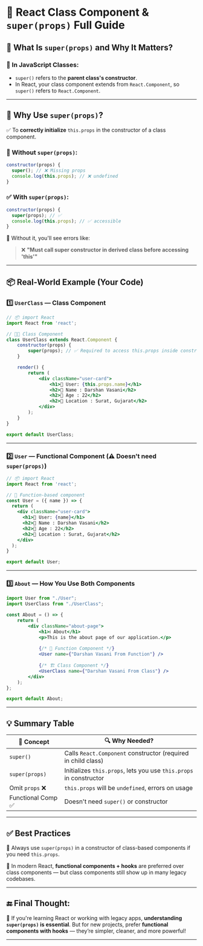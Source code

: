 
# 🚀 React Class Component & `super(props)` Full Guide

## 📘 What Is `super(props)` and Why It Matters?

### 👶 In JavaScript Classes:

* `super()` refers to the **parent class's constructor**.
* In React, your class component extends from `React.Component`, so `super()` refers to `React.Component`.

---

## 🧠 Why Use `super(props)`?

✅ To **correctly initialize** `this.props` in the constructor of a class component.

### 🔎 Without `super(props)`:

```jsx
constructor(props) {
  super(); // ❌ Missing props
  console.log(this.props); // ❌ undefined
}
```

### ✅ With `super(props)`:

```jsx
constructor(props) {
  super(props); // ✅
  console.log(this.props); // ✅ accessible
}
```

📢 Without it, you'll see errors like:

> ❌ **"Must call super constructor in derived class before accessing 'this'"**

---

## 📦 Real-World Example (Your Code)

### 1️⃣ `UserClass` — Class Component

```jsx
// 📦 import React
import React from 'react';

// 👨‍🏫 Class Component
class UserClass extends React.Component {
    constructor(props) {
        super(props); // ✅ Required to access this.props inside constructor
    }

    render() {
        return (
            <div className="user-card">
                <h1>👤 User: {this.props.name}</h1>
                <h2>🧑 Name : Darshan Vasani</h2>
                <h2>🎂 Age : 22</h2>
                <h2>📍 Location : Surat, Gujarat</h2>
            </div>
        );
    }
}

export default UserClass;
```

---

### 2️⃣ `User` — Functional Component (⚠️ Doesn't need `super(props)`)

```jsx
// 📦 import React
import React from 'react';

// 🔧 Function-based component
const User = ({ name }) => {
  return (
    <div className="user-card">
      <h1>👤 User: {name}</h1>
      <h2>🧑 Name : Darshan Vasani</h2>
      <h2>🎂 Age : 22</h2>
      <h2>📍 Location : Surat, Gujarat</h2>
    </div>
  );
}

export default User;
```

---

### 3️⃣ `About` — How You Use Both Components

```jsx
import User from "./User";
import UserClass from "./UserClass";

const About = () => {
    return (
        <div className="about-page">
            <h1>ℹ️ About</h1>
            <p>This is the about page of our application.</p>
            
            {/* 🔧 Function Component */}
            <User name={"Darshan Vasani From Function"} />
            
            {/* 🏗️ Class Component */}
            <UserClass name={"Darshan Vasani From Class"} />
        </div>
    );
};

export default About;
```

---

## 💡 Summary Table

| 🧩 Concept        | 🔍 Why Needed?                                                     |
| ----------------- | ------------------------------------------------------------------ |
| `super()`         | Calls `React.Component` constructor (required in child class)      |
| `super(props)`    | Initializes `this.props`, lets you use `this.props` in constructor |
| Omit `props` ❌    | `this.props` will be `undefined`, errors on usage                  |
| Functional Comp ✅ | Doesn't need `super()` or constructor                              |

---

## ✅ Best Practices

🔹 Always use `super(props)` in a constructor of class-based components if you need `this.props`.

🔹 In modern React, **functional components + hooks** are preferred over class components — but class components still show up in many legacy codebases.

---

## 🔚 Final Thought:

🎯 If you're learning React or working with legacy apps, **understanding `super(props)` is essential**. But for new projects, prefer **functional components with hooks** — they’re simpler, cleaner, and more powerful!

---
